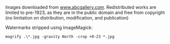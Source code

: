 Images downloaded from www.abcgallery.com. Redistributed works are limited to pre-1923, as they are in the public domain and free from copyright (no limitation on distribution, modification, and publication)

Watermarks stripped using ImageMagick:

    mogrify .\*.jpg -gravity North -crop +0-23 *.jpg

